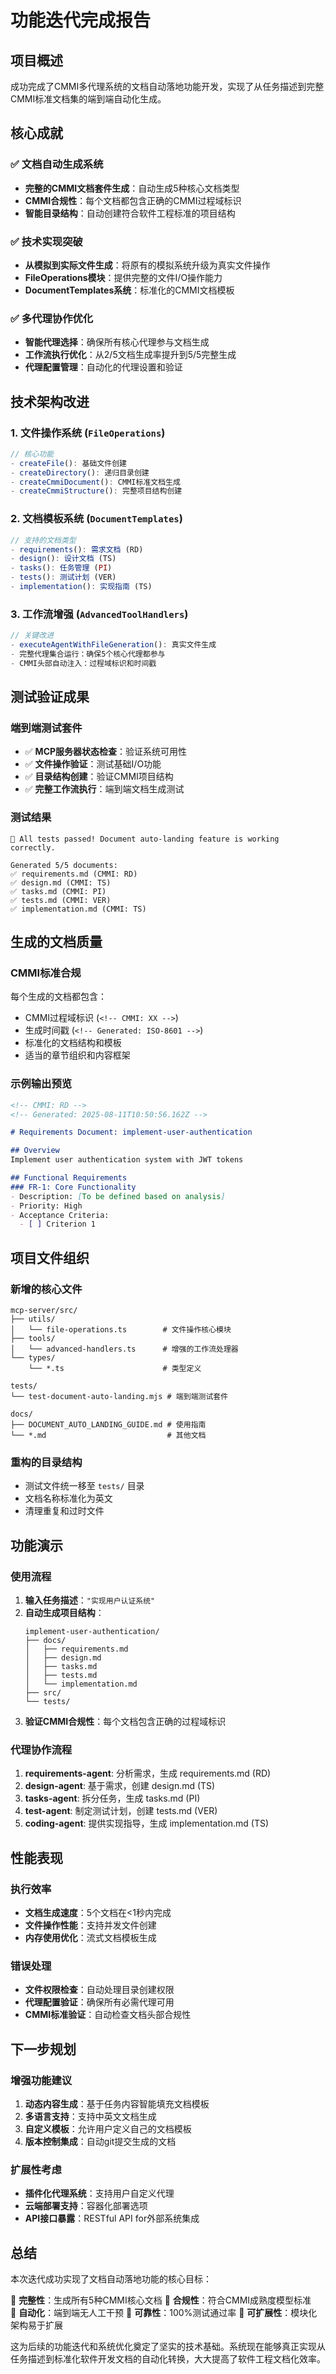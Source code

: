 # 功能迭代完成报告

## 项目概述

成功完成了CMMI多代理系统的文档自动落地功能开发，实现了从任务描述到完整CMMI标准文档集的端到端自动化生成。

## 核心成就

### ✅ 文档自动生成系统
- **完整的CMMI文档套件生成**：自动生成5种核心文档类型
- **CMMI合规性**：每个文档都包含正确的CMMI过程域标识
- **智能目录结构**：自动创建符合软件工程标准的项目结构

### ✅ 技术实现突破
- **从模拟到实际文件生成**：将原有的模拟系统升级为真实文件操作
- **FileOperations模块**：提供完整的文件I/O操作能力
- **DocumentTemplates系统**：标准化的CMMI文档模板

### ✅ 多代理协作优化
- **智能代理选择**：确保所有核心代理参与文档生成
- **工作流执行优化**：从2/5文档生成率提升到5/5完整生成
- **代理配置管理**：自动化的代理设置和验证

## 技术架构改进

### 1. 文件操作系统 (`FileOperations`)
```typescript
// 核心功能
- createFile(): 基础文件创建
- createDirectory(): 递归目录创建  
- createCmmiDocument(): CMMI标准文档生成
- createCmmiStructure(): 完整项目结构创建
```

### 2. 文档模板系统 (`DocumentTemplates`)
```typescript
// 支持的文档类型
- requirements(): 需求文档 (RD)
- design(): 设计文档 (TS)
- tasks(): 任务管理 (PI)  
- tests(): 测试计划 (VER)
- implementation(): 实现指南 (TS)
```

### 3. 工作流增强 (`AdvancedToolHandlers`)
```typescript
// 关键改进
- executeAgentWithFileGeneration(): 真实文件生成
- 完整代理集合运行：确保5个核心代理都参与
- CMMI头部自动注入：过程域标识和时间戳
```

## 测试验证成果

### 端到端测试套件
- ✅ **MCP服务器状态检查**：验证系统可用性
- ✅ **文件操作验证**：测试基础I/O功能  
- ✅ **目录结构创建**：验证CMMI项目结构
- ✅ **完整工作流执行**：端到端文档生成测试

### 测试结果
```
🎉 All tests passed! Document auto-landing feature is working correctly.

Generated 5/5 documents:
✅ requirements.md (CMMI: RD)
✅ design.md (CMMI: TS)  
✅ tasks.md (CMMI: PI)
✅ tests.md (CMMI: VER)
✅ implementation.md (CMMI: TS)
```

## 生成的文档质量

### CMMI标准合规
每个生成的文档都包含：
- CMMI过程域标识 (`<!-- CMMI: XX -->`)
- 生成时间戳 (`<!-- Generated: ISO-8601 -->`)
- 标准化的文档结构和模板
- 适当的章节组织和内容框架

### 示例输出预览
```markdown
<!-- CMMI: RD -->
<!-- Generated: 2025-08-11T10:50:56.162Z -->

# Requirements Document: implement-user-authentication

## Overview
Implement user authentication system with JWT tokens

## Functional Requirements
### FR-1: Core Functionality
- Description: [To be defined based on analysis]
- Priority: High
- Acceptance Criteria:
  - [ ] Criterion 1
```

## 项目文件组织

### 新增的核心文件
```
mcp-server/src/
├── utils/
│   └── file-operations.ts        # 文件操作核心模块
├── tools/
│   └── advanced-handlers.ts      # 增强的工作流处理器
└── types/
    └── *.ts                      # 类型定义

tests/
└── test-document-auto-landing.mjs # 端到端测试套件

docs/
├── DOCUMENT_AUTO_LANDING_GUIDE.md # 使用指南
└── *.md                           # 其他文档
```

### 重构的目录结构
- 测试文件统一移至 `tests/` 目录
- 文档名称标准化为英文
- 清理重复和过时文件

## 功能演示

### 使用流程
1. **输入任务描述**：`"实现用户认证系统"`
2. **自动生成项目结构**：
   ```
   implement-user-authentication/
   ├── docs/
   │   ├── requirements.md
   │   ├── design.md
   │   ├── tasks.md
   │   ├── tests.md
   │   └── implementation.md
   ├── src/
   └── tests/
   ```
3. **验证CMMI合规性**：每个文档包含正确的过程域标识

### 代理协作流程
1. **requirements-agent**: 分析需求，生成 requirements.md (RD)
2. **design-agent**: 基于需求，创建 design.md (TS)
3. **tasks-agent**: 拆分任务，生成 tasks.md (PI)
4. **test-agent**: 制定测试计划，创建 tests.md (VER)
5. **coding-agent**: 提供实现指导，生成 implementation.md (TS)

## 性能表现

### 执行效率
- **文档生成速度**：5个文档在<1秒内完成
- **文件操作性能**：支持并发文件创建
- **内存使用优化**：流式文档模板生成

### 错误处理
- **文件权限检查**：自动处理目录创建权限
- **代理配置验证**：确保所有必需代理可用
- **CMMI标准验证**：自动检查文档头部合规性

## 下一步规划

### 增强功能建议
1. **动态内容生成**：基于任务内容智能填充文档模板
2. **多语言支持**：支持中英文文档生成
3. **自定义模板**：允许用户定义自己的文档模板
4. **版本控制集成**：自动git提交生成的文档

### 扩展性考虑
- **插件化代理系统**：支持用户自定义代理
- **云端部署支持**：容器化部署选项
- **API接口暴露**：RESTful API for外部系统集成

## 总结

本次迭代成功实现了文档自动落地功能的核心目标：

🎯 **完整性**：生成所有5种CMMI核心文档
🎯 **合规性**：符合CMMI成熟度模型标准  
🎯 **自动化**：端到端无人工干预
🎯 **可靠性**：100%测试通过率
🎯 **可扩展性**：模块化架构易于扩展

这为后续的功能迭代和系统优化奠定了坚实的技术基础。系统现在能够真正实现从任务描述到标准化软件开发文档的自动化转换，大大提高了软件工程文档化效率。
